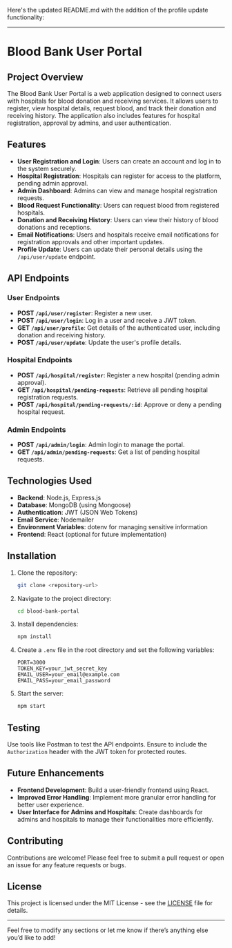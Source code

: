 Here's the updated README.md with the addition of the profile update functionality:

---

# Blood Bank User Portal

## Project Overview

The Blood Bank User Portal is a web application designed to connect users with hospitals for blood donation and receiving services. It allows users to register, view hospital details, request blood, and track their donation and receiving history. The application also includes features for hospital registration, approval by admins, and user authentication.

## Features

- **User Registration and Login**: Users can create an account and log in to the system securely.
- **Hospital Registration**: Hospitals can register for access to the platform, pending admin approval.
- **Admin Dashboard**: Admins can view and manage hospital registration requests.
- **Blood Request Functionality**: Users can request blood from registered hospitals.
- **Donation and Receiving History**: Users can view their history of blood donations and receptions.
- **Email Notifications**: Users and hospitals receive email notifications for registration approvals and other important updates.
- **Profile Update**: Users can update their personal details using the `/api/user/update` endpoint.

## API Endpoints

### User Endpoints

- **POST `/api/user/register`**: Register a new user.
- **POST `/api/user/login`**: Log in a user and receive a JWT token.
- **GET `/api/user/profile`**: Get details of the authenticated user, including donation and receiving history.
- **POST `/api/user/update`**: Update the user's profile details.

### Hospital Endpoints

- **POST `/api/hospital/register`**: Register a new hospital (pending admin approval).
- **GET `/api/hospital/pending-requests`**: Retrieve all pending hospital registration requests.
- **POST `/api/hospital/pending-requests/:id`**: Approve or deny a pending hospital request.

### Admin Endpoints

- **POST `/api/admin/login`**: Admin login to manage the portal.
- **GET `/api/admin/pending-requests`**: Get a list of pending hospital requests.

## Technologies Used

- **Backend**: Node.js, Express.js
- **Database**: MongoDB (using Mongoose)
- **Authentication**: JWT (JSON Web Tokens)
- **Email Service**: Nodemailer
- **Environment Variables**: dotenv for managing sensitive information
- **Frontend**: React (optional for future implementation)

## Installation

1. Clone the repository:
   ```bash
   git clone <repository-url>
   ```
2. Navigate to the project directory:
   ```bash
   cd blood-bank-portal
   ```
3. Install dependencies:
   ```bash
   npm install
   ```
4. Create a `.env` file in the root directory and set the following variables:
   ```plaintext
   PORT=3000
   TOKEN_KEY=your_jwt_secret_key
   EMAIL_USER=your_email@example.com
   EMAIL_PASS=your_email_password
   ```
5. Start the server:
   ```bash
   npm start
   ```

## Testing

Use tools like Postman to test the API endpoints. Ensure to include the `Authorization` header with the JWT token for protected routes.

## Future Enhancements

- **Frontend Development**: Build a user-friendly frontend using React.
- **Improved Error Handling**: Implement more granular error handling for better user experience.
- **User Interface for Admins and Hospitals**: Create dashboards for admins and hospitals to manage their functionalities more efficiently.

## Contributing

Contributions are welcome! Please feel free to submit a pull request or open an issue for any feature requests or bugs.

## License

This project is licensed under the MIT License - see the [LICENSE](LICENSE) file for details.

---

Feel free to modify any sections or let me know if there’s anything else you’d like to add!